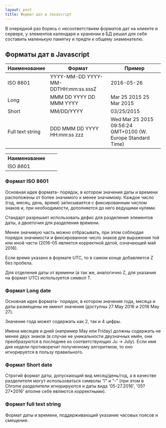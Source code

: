 ```yaml
---
layout: post
title: Формат дат в Javascript
---
```


В очередной раз борясь с несоответствием форматов дат на клиенте и сервере, у элементов календаря и хранении в БД решил для себя составить маленькую памятку и придти к общему знаменателю.

## Форматы дат в Javascript

| Наименование     	| Формат                              	| Пример                                                      	|
|------------------	|-------------------------------------	|-------------------------------------------------------------	|
| ISO 8601         	| YYYY-MM-DD YYYY-MM-DDTHH:mm:ss.sssZ 	| 2016-05-26                                                  	|
| Long             	| MMM DD YYYY DD MMM YYYY             	| Mar 25 2015 25 Mar 2015                                     	|
| Short            	| MM/DD/YYYY                          	| 03/25/2015                                                  	|
| Full text string 	| DDD MMM DD YYYY HH:mm:ss zzz        	| Wed Mar 25 2015 09:56:24 GMT+0100 (W. Europe Standard Time) 	|

<table>
	<tr>
		<th>Наименование</th>
		<th></th>
		<th></th>
	</tr>
	<tr>
		<td>ISO 8601</td>
		<td></td>
		<td></td>
	</tr>
</table>

### Формат ISO 8601

Основная идея формата- порядок, в котором значения даты и времени расположены от более значимого к менее значимому. Каждое число (год, месяц, день, время) записывается с фиксированным числом знаков и, при необходимости, дополняется до него ведущими нулями.

Стандарт разрешает использовать дефис для разделения элементов даты, а двоеточия для разделения времени.

Менее значимую часть можно отбрасывать, при этом соблюдая порядок значимости и фиксированное число знаков для выражения той или иной части (2016-05 является корректной датой, означающей май 2016).

Если время указано в формате UTC, то в самом конце добавляется Z без пробела.

Для отделения даты от времени (а так же, аналогично Z, для указания на формат UTC) используется символ T.

### Формат Long date

Основная идея формата- порядок, в котором значения года, месяца и даты размещены не имеют значения (доступны 27 May 2016 и 2016 May 27). 

Значение года может содержать как 2, так и 4 цифры.

Имена месяцев и дней (например May или Friday) должны содержать не менее двух знаков (в случае не уникальности двузначных имён, они преобразуются в последнее из соответствующих Ju -> July). Если имя дня недели противоречит полученному алгоритмом, то оно игнорируется в пользу правильного.

### Формат Short date

Строгий формат даты, допускающий вид месяц/день/год, а в качестве разделителя могут использоваться символы “/” и “-” (при этом в Chrome разделители игнорируются и даты вида '05-27.2016', '05?27*2016' вполне себе являются корректными).

### Формат full text string

Формат даты и времени, поддерживающий указание часовых поясов и смещение.
